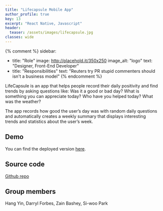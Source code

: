 ```yaml
---
title: "Lifecapsule Mobile App"
author_profile: true
key: 13
excerpt: "React Native, Javascript"
header:
  teaser: /assets/images/lifecapsule.jpg
classes: wide
---
```


{% comment %} 
sidebar:
  - title: "Role"
    image: http://placehold.it/350x250
    image_alt: "logo"
    text: "Designer, Front-End Developer"
  - title: "Responsibilities"
    text: "Reuters try PR stupid commenters should isn't a business model"
{% endcomment %} 

LifeCapsule is an app that helps people record their daily positivity and find trends by asking questions like: Was it a good or bad day? What is something you can appreciate today? Who have you helped today? What was the weather?

The app records how good the user’s day was with random daily questions and automatically creates a weekly summary that displays interesting trends and statistics about the user’s week.

## Demo
You can find the deployed version [here](https://lifecapsuleservices.web.app/index.html).

## Source code
[Github repo](https://github.com/394-s21/cs394blue)

## Group members
Hang Yin, Darryl Forbes, Zain Bashey, Si-woo Park